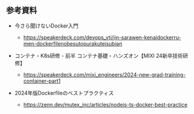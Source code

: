 ## 参考資料

- 今さら聞けないDocker入門
  - https://speakerdeck.com/devops_vtj/jin-sarawen-kenaidockerru-men-dockerfilenobesutopurakuteisubian

- コンテナ・K8s研修 - 前半 コンテナ基礎・ハンズオン【MIXI 24新卒技術研修】
  - https://speakerdeck.com/mixi_engineers/2024-new-grad-training-container-part1

- 2024年版Dockerfileのベストプラクティス
  - https://zenn.dev/mutex_inc/articles/nodejs-ts-docker-best-practice
